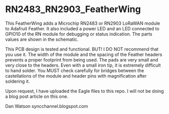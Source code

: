 # RN2483_RN2903_FeatherWing

This FeatherWing adds a Microchip RN2483 or RN2903 LoRaWAN module to Adafruit Feather. It also included a power LED and an LED connected to GPIO10 of the RN module for debugging or status indication. The parts values are shown in the schematic.

This PCB design is tested and functional. BUT! I DO NOT recommend that you use it. The width of the module and the spacing of the Feather headers prevents a proper footprint from being used. The pads are very small and very close to the headers. Even with a small iron tip, it is extremely difficult to hand solder. You MUST check carefully for bridges between the castellations of the module and header pins with magnification after soldering it.

Upon request, I have uploaded the Eagle files to this repo. I will not be doing a blog post article on this one.


Dan Watson
syncchannel.blogspot.com

